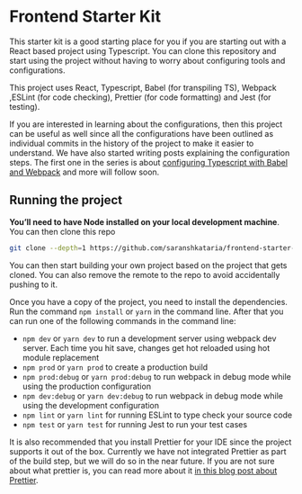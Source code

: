 # Frontend Starter Kit

This starter kit is a good starting place for you if you are starting out with a React based project using Typescript. You can clone this repository and start using the project without having to worry about configuring tools and configurations.

This project uses React, Typescript, Babel (for transpiling TS), Webpack ,ESLint (for code checking), Prettier (for code formatting) and Jest (for testing).

If you are interested in learning about the configurations, then this project can be useful as well since all the configurations have been outlined as individual commits in the history of the project to make it easier to understand. We have also started writing posts explaining the configuration steps. The first one in the series is about [configuring Typescript with Babel and Webpack](https://www.wisdomgeek.com/development/web-development/how-to-setup-typescript-with-babel-and-webpack/) and more will follow soon.

## Running the project

**You’ll need to have Node installed on your local development machine**. You can then clone this repo

```sh
git clone --depth=1 https://github.com/saranshkataria/frontend-starter-kit.git <YOUR_PROJECT_NAME>
```

You can then start building your own project based on the project that gets cloned. You can also remove the remote to the repo to avoid accidentally pushing to it.

Once you have a copy of the project, you need to install the dependencies. Run the command `npm install` or `yarn` in the command line.
After that you can run one of the following commands in the command line:

- `npm dev` or `yarn dev` to run a development server using webpack dev server. Each time you hit save, changes get hot reloaded using hot module replacement
- `npm prod` or `yarn prod` to create a production build
- `npm prod:debug` or `yarn prod:debug` to run webpack in debug mode while using the production configuration
- `npm dev:debug` or `yarn dev:debug` to run webpack in debug mode while using the development configuration
- `npm lint` or `yarn lint` for running ESLint to type check your source code
- `npm test` or `yarn test` for running Jest to run your test cases

It is also recommended that you install Prettier for your IDE since the project supports it out of the box. Currently we have not integrated Prettier as part of the build step, but we will do so in the near future. If you are not sure about what prettier is, you can read more about it [in this blog post about Prettier](https://www.wisdomgeek.com/development/web-development/using-prettier-format-javascript-code/).
